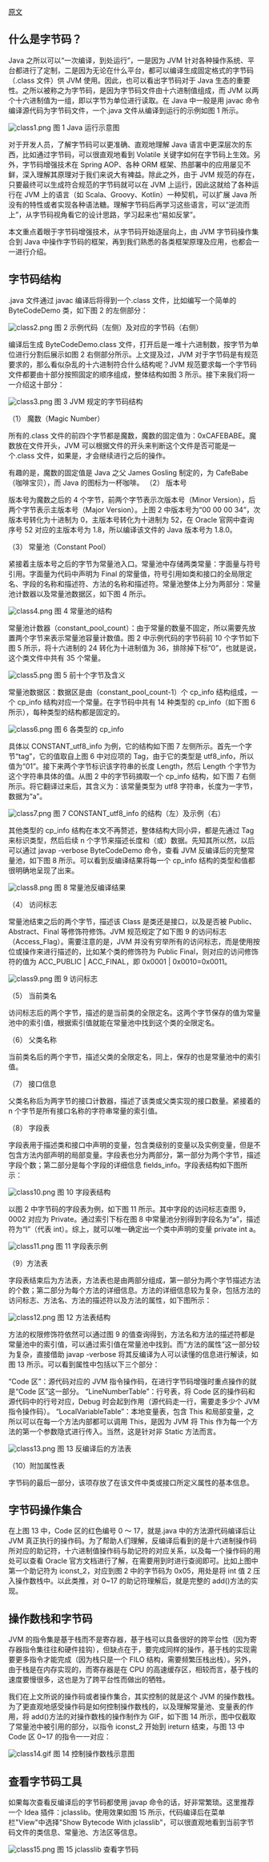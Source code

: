 [原文](https://segmentfault.com/a/1190000020345321?utm_source=tag-newest)

## 什么是字节码？

Java 之所以可以“一次编译，到处运行”，一是因为 JVM 针对各种操作系统、平台都进行了定制，二是因为无论在什么平台，都可以编译生成固定格式的字节码（.class 文件）供 JVM 使用。因此，也可以看出字节码对于 Java 生态的重要性。之所以被称之为字节码，是因为字节码文件由十六进制值组成，而 JVM 以两个十六进制值为一组，即以字节为单位进行读取。在 Java 中一般是用 javac 命令编译源代码为字节码文件，一个.java 文件从编译到运行的示例如图 1 所示。

![class1.png](/docs/jvm/class1.png)
图 1 Java 运行示意图

对于开发人员，了解字节码可以更准确、直观地理解 Java 语言中更深层次的东西，比如通过字节码，可以很直观地看到 Volatile 关键字如何在字节码上生效。另外，字节码增强技术在 Spring AOP、各种 ORM 框架、热部署中的应用屡见不鲜，深入理解其原理对于我们来说大有裨益。除此之外，由于 JVM 规范的存在，只要最终可以生成符合规范的字节码就可以在 JVM 上运行，因此这就给了各种运行在 JVM 上的语言（如 Scala、Groovy、Kotlin）一种契机，可以扩展 Java 所没有的特性或者实现各种语法糖。理解字节码后再学习这些语言，可以“逆流而上”，从字节码视角看它的设计思路，学习起来也“易如反掌”。

本文重点着眼于字节码增强技术，从字节码开始逐层向上，由 JVM 字节码操作集合到 Java 中操作字节码的框架，再到我们熟悉的各类框架原理及应用，也都会一一进行介绍。

## 字节码结构

.java 文件通过 javac 编译后将得到一个.class 文件，比如编写一个简单的 ByteCodeDemo 类，如下图 2 的左侧部分：

![class2.png](/docs/jvm/class2.png)
图 2 示例代码（左侧）及对应的字节码（右侧）

编译后生成 ByteCodeDemo.class 文件，打开后是一堆十六进制数，按字节为单位进行分割后展示如图 2 右侧部分所示。上文提及过，JVM 对于字节码是有规范要求的，那么看似杂乱的十六进制符合什么结构呢？JVM 规范要求每一个字节码文件都要由十部分按照固定的顺序组成，整体结构如图 3 所示。接下来我们将一一介绍这十部分：

![class3.png](/docs/jvm/class3.png)
图 3 JVM 规定的字节码结构

（1） 魔数（Magic Number）

所有的.class 文件的前四个字节都是魔数，魔数的固定值为：0xCAFEBABE。魔数放在文件开头，JVM 可以根据文件的开头来判断这个文件是否可能是一个.class 文件，如果是，才会继续进行之后的操作。

有趣的是，魔数的固定值是 Java 之父 James Gosling 制定的，为 CafeBabe（咖啡宝贝），而 Java 的图标为一杯咖啡。
（2） 版本号

版本号为魔数之后的 4 个字节，前两个字节表示次版本号（Minor Version），后两个字节表示主版本号（Major Version）。上图 2 中版本号为“00 00 00 34”，次版本号转化为十进制为 0，主版本号转化为十进制为 52，在 Oracle 官网中查询序号 52 对应的主版本号为 1.8，所以编译该文件的 Java 版本号为 1.8.0。

（3） 常量池（Constant Pool）

紧接着主版本号之后的字节为常量池入口。常量池中存储两类常量：字面量与符号引用。字面量为代码中声明为 Final 的常量值，符号引用如类和接口的全局限定名、字段的名称和描述符、方法的名称和描述符。常量池整体上分为两部分：常量池计数器以及常量池数据区，如下图 4 所示。

![class4.png](/docs/jvm/class4.png)
图 4 常量池的结构

常量池计数器（constant_pool_count）：由于常量的数量不固定，所以需要先放置两个字节来表示常量池容量计数值。图 2 中示例代码的字节码前 10 个字节如下图 5 所示，将十六进制的 24 转化为十进制值为 36，排除掉下标“0”，也就是说，这个类文件中共有 35 个常量。

![class5.png](/docs/jvm/class5.png)
图 5 前十个字节及含义

常量池数据区：数据区是由（constant_pool_count-1）个 cp_info 结构组成，一个 cp_info 结构对应一个常量。在字节码中共有 14 种类型的 cp_info（如下图 6 所示），每种类型的结构都是固定的。

![class6.png](/docs/jvm/class6.png)
图 6 各类型的 cp_info

具体以 CONSTANT_utf8_info 为例，它的结构如下图 7 左侧所示。首先一个字节“tag”，它的值取自上图 6 中对应项的 Tag，由于它的类型是 utf8_info，所以值为“01”。接下来两个字节标识该字符串的长度 Length，然后 Length 个字节为这个字符串具体的值。从图 2 中的字节码摘取一个 cp_info 结构，如下图 7 右侧所示。将它翻译过来后，其含义为：该常量类型为 utf8 字符串，长度为一字节，数据为“a”。

![class7.png](/docs/jvm/class7.png)
图 7 CONSTANT_utf8_info 的结构（左）及示例（右）

其他类型的 cp_info 结构在本文不再赘述，整体结构大同小异，都是先通过 Tag 来标识类型，然后后续 n 个字节来描述长度和（或）数据。先知其所以然，以后可以通过 javap -verbose ByteCodeDemo 命令，查看 JVM 反编译后的完整常量池，如下图 8 所示。可以看到反编译结果将每一个 cp_info 结构的类型和值都很明确地呈现了出来。

![class8.png](/docs/jvm/class8.png)
图 8 常量池反编译结果

（4） 访问标志

常量池结束之后的两个字节，描述该 Class 是类还是接口，以及是否被 Public、Abstract、Final 等修饰符修饰。JVM 规范规定了如下图 9 的访问标志（Access_Flag）。需要注意的是，JVM 并没有穷举所有的访问标志，而是使用按位或操作来进行描述的，比如某个类的修饰符为 Public Final，则对应的访问修饰符的值为 ACC_PUBLIC | ACC_FINAL，即 0x0001 | 0x0010=0x0011。

![class9.png](/docs/jvm/class9.png)
图 9 访问标志

（5） 当前类名

访问标志后的两个字节，描述的是当前类的全限定名。这两个字节保存的值为常量池中的索引值，根据索引值就能在常量池中找到这个类的全限定名。

（6） 父类名称

当前类名后的两个字节，描述父类的全限定名，同上，保存的也是常量池中的索引值。

（7） 接口信息

父类名称后为两字节的接口计数器，描述了该类或父类实现的接口数量。紧接着的 n 个字节是所有接口名称的字符串常量的索引值。

（8） 字段表

字段表用于描述类和接口中声明的变量，包含类级别的变量以及实例变量，但是不包含方法内部声明的局部变量。字段表也分为两部分，第一部分为两个字节，描述字段个数；第二部分是每个字段的详细信息 fields_info。字段表结构如下图所示：

![class10.png](/docs/jvm/class10.png)
图 10 字段表结构

以图 2 中字节码的字段表为例，如下图 11 所示。其中字段的访问标志查图 9，0002 对应为 Private。通过索引下标在图 8 中常量池分别得到字段名为“a”，描述符为“I”（代表 int）。综上，就可以唯一确定出一个类中声明的变量 private int a。

![class11.png](/docs/jvm/class11.png)
图 11 字段表示例

（9）方法表

字段表结束后为方法表，方法表也是由两部分组成，第一部分为两个字节描述方法的个数；第二部分为每个方法的详细信息。方法的详细信息较为复杂，包括方法的访问标志、方法名、方法的描述符以及方法的属性，如下图所示：

![class12.png](/docs/jvm/class12.png)
图 12 方法表结构

方法的权限修饰符依然可以通过图 9 的值查询得到，方法名和方法的描述符都是常量池中的索引值，可以通过索引值在常量池中找到。而“方法的属性”这一部分较为复杂，直接借助 javap -verbose 将其反编译为人可以读懂的信息进行解读，如图 13 所示。可以看到属性中包括以下三个部分：

“Code 区”：源代码对应的 JVM 指令操作码，在进行字节码增强时重点操作的就是“Code 区”这一部分。
“LineNumberTable”：行号表，将 Code 区的操作码和源代码中的行号对应，Debug 时会起到作用（源代码走一行，需要走多少个 JVM 指令操作码）。
“LocalVariableTable”：本地变量表，包含 This 和局部变量，之所以可以在每一个方法内部都可以调用 This，是因为 JVM 将 This 作为每一个方法的第一个参数隐式进行传入。当然，这是针对非 Static 方法而言。

![class13.png](/docs/jvm/class13.png)
图 13 反编译后的方法表

（10）附加属性表

字节码的最后一部分，该项存放了在该文件中类或接口所定义属性的基本信息。

## 字节码操作集合

在上图 13 中，Code 区的红色编号 0 ～ 17，就是.java 中的方法源代码编译后让 JVM 真正执行的操作码。为了帮助人们理解，反编译后看到的是十六进制操作码所对应的助记符，十六进制值操作码与助记符的对应关系，以及每一个操作码的用处可以查看 Oracle 官方文档进行了解，在需要用到时进行查阅即可。比如上图中第一个助记符为 iconst_2，对应到图 2 中的字节码为 0x05，用处是将 int 值 2 压入操作数栈中。以此类推，对 0~17 的助记符理解后，就是完整的 add()方法的实现。

## 操作数栈和字节码

JVM 的指令集是基于栈而不是寄存器，基于栈可以具备很好的跨平台性（因为寄存器指令集往往和硬件挂钩），但缺点在于，要完成同样的操作，基于栈的实现需要更多指令才能完成（因为栈只是一个 FILO 结构，需要频繁压栈出栈）。另外，由于栈是在内存实现的，而寄存器是在 CPU 的高速缓存区，相较而言，基于栈的速度要慢很多，这也是为了跨平台性而做出的牺牲。

我们在上文所说的操作码或者操作集合，其实控制的就是这个 JVM 的操作数栈。为了更直观地感受操作码是如何控制操作数栈的，以及理解常量池、变量表的作用，将 add()方法的对操作数栈的操作制作为 GIF，如下图 14 所示，图中仅截取了常量池中被引用的部分，以指令 iconst_2 开始到 ireturn 结束，与图 13 中 Code 区 0~17 的指令一一对应：

![class14.gif](/docs/jvm/class14.gif)
图 14 控制操作数栈示意图

## 查看字节码工具

如果每次查看反编译后的字节码都使用 javap 命令的话，好非常繁琐。这里推荐一个 Idea 插件：jclasslib。使用效果如图 15 所示，代码编译后在菜单栏"View"中选择"Show Bytecode With jclasslib"，可以很直观地看到当前字节码文件的类信息、常量池、方法区等信息。

![class15.png](/docs/jvm/class15.png)
图 15 jclasslib 查看字节码
